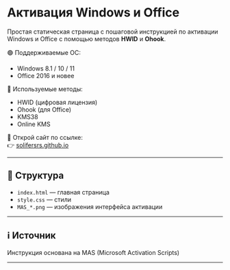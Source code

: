 # Активация Windows и Office

Простая статическая страница с пошаговой инструкцией по активации Windows и Office с помощью методов **HWID** и **Ohook**.

🟢 Поддерживаемые ОС:
- Windows 8.1 / 10 / 11
- Office 2016 и новее

🔧 Используемые методы:
- HWID (цифровая лицензия)
- Ohook (для Office)
- KMS38
- Online KMS

📌 Открой сайт по ссылке:  
👉 [solifersrs.github.io](solifersrs.github.io)

---

## 📂 Структура
- `index.html` — главная страница
- `style.css` — стили
- `MAS_*.png` — изображения интерфейса активации

---

## ℹ️ Источник
Инструкция основана на MAS (Microsoft Activation Scripts)  

---
